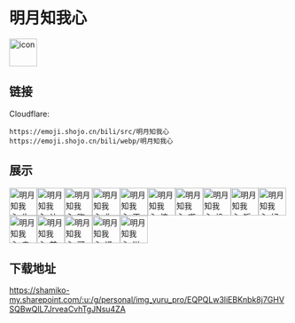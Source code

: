 # 明月知我心
<img src="https://emoji.shojo.cn/bili/src/明月知我心/icon.png" width="50" height="50" alt="icon">

## 链接
Cloudflare:
```
https://emoji.shojo.cn/bili/src/明月知我心
https://emoji.shojo.cn/bili/webp/明月知我心
```
## 展示
<img src="https://emoji.shojo.cn/bili/src/明月知我心/明月知我心-生气.png" width="50" height="50" alt="明月知我心-生气"><img src="https://emoji.shojo.cn/bili/src/明月知我心/明月知我心-认可.png" width="50" height="50" alt="明月知我心-认可"><img src="https://emoji.shojo.cn/bili/src/明月知我心/明月知我心-晦气.png" width="50" height="50" alt="明月知我心-晦气"><img src="https://emoji.shojo.cn/bili/src/明月知我心/明月知我心-你是我的神.png" width="50" height="50" alt="明月知我心-你是我的神"><img src="https://emoji.shojo.cn/bili/src/明月知我心/明月知我心-不讲武德.png" width="50" height="50" alt="明月知我心-不讲武德"><img src="https://emoji.shojo.cn/bili/src/明月知我心/明月知我心-惊讶.png" width="50" height="50" alt="明月知我心-惊讶"><img src="https://emoji.shojo.cn/bili/src/明月知我心/明月知我心-嘲笑.png" width="50" height="50" alt="明月知我心-嘲笑"><img src="https://emoji.shojo.cn/bili/src/明月知我心/明月知我心-投币.png" width="50" height="50" alt="明月知我心-投币"><img src="https://emoji.shojo.cn/bili/src/明月知我心/明月知我心-饭饭饿饿.png" width="50" height="50" alt="明月知我心-饭饭饿饿"><img src="https://emoji.shojo.cn/bili/src/明月知我心/明月知我心-好耶.png" width="50" height="50" alt="明月知我心-好耶"><img src="https://emoji.shojo.cn/bili/src/明月知我心/明月知我心-亲亲.png" width="50" height="50" alt="明月知我心-亲亲"><img src="https://emoji.shojo.cn/bili/src/明月知我心/明月知我心-前排.png" width="50" height="50" alt="明月知我心-前排"><img src="https://emoji.shojo.cn/bili/src/明月知我心/明月知我心-可爱.png" width="50" height="50" alt="明月知我心-可爱"><img src="https://emoji.shojo.cn/bili/src/明月知我心/明月知我心-通宵.png" width="50" height="50" alt="明月知我心-通宵"><img src="https://emoji.shojo.cn/bili/src/明月知我心/明月知我心-送你花花.png" width="50" height="50" alt="明月知我心-送你花花">

## 下载地址

https://shamiko-my.sharepoint.com/:u:/g/personal/img_yuru_pro/EQPQLw3liEBKnbk8j7GHVSQBwQlL7JrveaCvhTgJNsu4ZA
